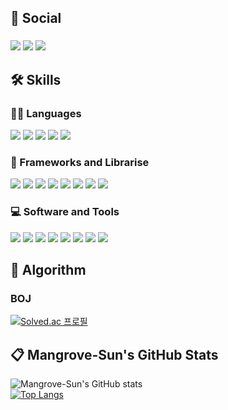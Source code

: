 ## 🌈 Social
<!-- Social -->
###
<div>
  <span>
    <!-- Gmail -->
    <img src="https://img.shields.io/badge/tjsghd0317@gmail.com-EA4335?style=flat&logo=gmail&logoColor=white" />
    <!-- LinkedIn -->
    <img src="https://img.shields.io/badge/박선홍-046EAB?style=flat&logo=linkedin&logoColor=white" />
    <!-- Instagram -->
    <img src="https://img.shields.io/badge/parknakta07-E4405F?style=flat&logo=instagram&logoColor=white" />
  </span>
</div>


## 🛠 Skills
### 👨‍💻 Languages
<!-- Languages -->
<div>
  <span>
    <!-- HTML5 -->
    <img src="https://img.shields.io/badge/HTML5-E34F26?style=flat&logo=html5&logoColor=white" />
    <!-- CSS -->
    <img src="https://img.shields.io/badge/CSS3-1572B6?style=flat&logo=css3&logoColor=white" />
    <!-- JavaScript -->
    <img src="https://img.shields.io/badge/JavaScript-FFDF00?style=flat&logo=javascript&logoColor=black" />
    <!-- TypeScript -->
    <img src="https://img.shields.io/badge/TypeScript-1870C7?style=flat&logo=typescript&logoColor=white" />
    <!-- Node.js -->
    <img src="https://img.shields.io/badge/Node.js-339933?style=flat&logo=Node.js&logoColor=white" />
  </span>
</div>

### 🧰 Frameworks and Librarise
<div>
  <span>
    <!-- React -->
    <img src="https://img.shields.io/badge/React-61DBFB?style=flat&logo=react&logoColor=white" />
    <!-- Vue -->
    <img src="https://img.shields.io/badge/Vue-35495E?style=flat&logo=Vue.js&logoColor=41B883" />
    <!-- Sass -->
    <img src="https://img.shields.io/badge/Sass-CC6699?style=flat&logo=sass&logoColor=white" />
    <!-- styled-components -->
    <img src="https://img.shields.io/badge/styled components-DB7093?style=flat&logo=styledcomponents&logoColor=white" />
    <!-- React Router -->
    <img src="https://img.shields.io/badge/React Router-CA4245?style=flat&logo=React Router&logoColor=white" />
    <!-- React Query -->
    <img src="https://img.shields.io/badge/React Query-FF4154?style=flat&logo=React Query&logoColor=white" />
    <!-- Axios -->
    <img src="https://img.shields.io/badge/Axios-5A29E4?style=flat&logo=Axios&logoColor=white" />
    <!-- Swiper -->
    <img src="https://img.shields.io/badge/Swiper-6332F6?style=flat&logo=Swiper&logoColor=white" />
  </span>
</div>

### 💻 Software and Tools
<!-- Tools -->
<div>
  <span>
    <!-- Git -->
    <img src="https://img.shields.io/badge/Git-F05032?style=flat&logo=git&logoColor=white" />
    <!-- Netlify -->
    <img src="https://img.shields.io/badge/Netlify-00C7B7?style=flat&logo=Netlify&logoColor=white" />
    <!-- Webpack -->
    <img src="https://img.shields.io/badge/Webpack-8DD6F9?style=flat&logo=Webpack&logoColor=black" />
    <!-- Babel -->
    <img src="https://img.shields.io/badge/Babel-F9DC3E?style=flat&logo=Babel&logoColor=black" />
    <!-- .ENV -->
    <img src="https://img.shields.io/badge/.ENV-ECD53F?style=flat&logo=.ENV&logoColor=black" />
    <!-- Postman -->
    <img src="https://img.shields.io/badge/Postman-FF6C37?style=flat&logo=Postman&logoColor=white" />
    <!-- Vite -->
    <img src="https://img.shields.io/badge/Vite-646CFF?style=flat&logo=Vite&logoColor=white" />
    <!-- Visual Studio Code -->
    <img src="https://img.shields.io/badge/Visual Studio Code-007ACC?style=flat&logo=Visual Studio Code&logoColor=white" />
  </span>
</div>   

## :dizzy: Algorithm
<!-- Algorithm -->
### BOJ
[![Solved.ac
프로필](http://mazassumnida.wtf/api/v2/generate_badge?boj=tjsghd0317)](https://solved.ac/tjsghd0317)

## :clipboard: Mangrove-Sun's GitHub Stats
<!-- Stats -->

![Mangrove-Sun's GitHub stats](https://github-readme-stats.vercel.app/api?username=Mangrove-Sun&show_icons=true&title_color=4FF788&bg_color=13171e&icon_color=F73B4B&text_color=F0DA73&hide_border=true&hide_title=true)   
[![Top Langs](https://github-readme-stats.vercel.app/api/top-langs/?username=Mangrove-Sun&layout=compact&title_color=4FF788&bg_color=13171e&icon_color=F73B4B&text_color=F0DA73&hide_border=true)](https://github.com/anuraghazra/github-readme-stats)
